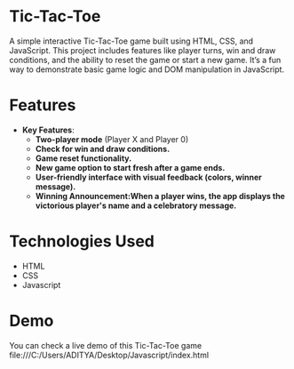 # Tic-Tac-Toe
A simple interactive Tic-Tac-Toe game built using HTML, CSS, and JavaScript. This project includes features like player turns, win and draw conditions, and the ability to reset the game or start a new game. It’s a fun way to demonstrate basic game logic and DOM manipulation in JavaScript.

# Features
- **Key Features**:
  - **Two-player mode** (Player X and Player 0)
  - **Check for win and draw conditions.**
  - **Game reset functionality.**
  - **New game option to start fresh after a game ends.**
  - **User-friendly interface with visual feedback (colors, winner message).**
  - **Winning Announcement:When a player wins, the app displays the victorious player's name and a celebratory message.**
    
# Technologies Used
- HTML
- CSS
- Javascript

# Demo 
You can check  a live demo of this Tic-Tac-Toe game file:///C:/Users/ADITYA/Desktop/Javascript/index.html
